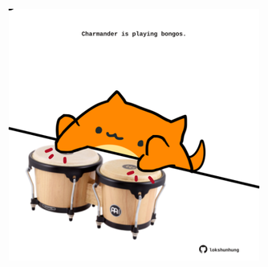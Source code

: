 <!-- built at 29/12/2023, 20:00:39 UTC -->
<p align="center">
  <img width="500" height="500" src="./ReadmeImage.svg">
</p>
